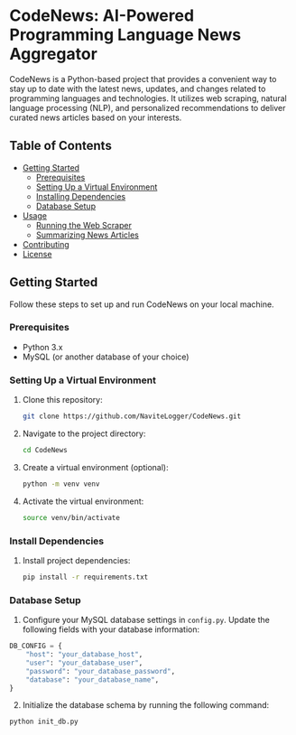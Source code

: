 # CodeNews: AI-Powered Programming Language News Aggregator

CodeNews is a Python-based project that provides a convenient way to stay up to date with the latest news, updates, and changes related to programming languages and technologies. It utilizes web scraping, natural language processing (NLP), and personalized recommendations to deliver curated news articles based on your interests.

## Table of Contents

- [Getting Started](#getting-started)
  - [Prerequisites](#prerequisites)
  - [Setting Up a Virtual Environment](#setting-up-a-virtual-environment)
  - [Installing Dependencies](#installing-dependencies)
  - [Database Setup](#database-setup)
- [Usage](#usage)
  - [Running the Web Scraper](#running-the-web-scraper)
  - [Summarizing News Articles](#summarizing-news-articles)
- [Contributing](#contributing)
- [License](#license)

## Getting Started

Follow these steps to set up and run CodeNews on your local machine.

### Prerequisites

- Python 3.x
- MySQL (or another database of your choice)

### Setting Up a Virtual Environment

1. Clone this repository:

   ```bash
   git clone https://github.com/NaviteLogger/CodeNews.git
   ```

2. Navigate to the project directory:

    ```bash
    cd CodeNews
    ```
3. Create a virtual environment (optional):

    ```bash
    python -m venv venv
    ```
4. Activate the virtual environment:

    ```bash
    source venv/bin/activate
    ```
### Install Dependencies

1. Install project dependencies:

    ```bash
    pip install -r requirements.txt
    ```
### Database Setup

1. Configure your MySQL database settings in `config.py`. Update the following fields with your database information:

```python
DB_CONFIG = {
    "host": "your_database_host",
    "user": "your_database_user",
    "password": "your_database_password",
    "database": "your_database_name",
}
```

2. Initialize the database schema by running the following command:

```bash
python init_db.py
```
